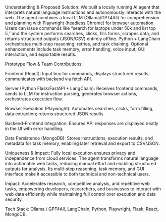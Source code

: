 Understanding & Proposed Solution:
We built a locally running AI agent that interprets natural language instructions and autonomously interacts with the web. The agent combines a local LLM (Ollama/GPT4All) for comprehension and planning with Playwright (headless Chrome) for browser automation. Users can issue commands like “search for laptops under 50k and list top 5,” and the system performs searches, clicks, fills forms, scrapes data, and returns structured outputs (JSON/CSV) entirely offline. Python + LangChain orchestrates multi-step reasoning, retries, and task chaining. Optional enhancements include task memory, error handling, voice input, GUI interaction, and exportable results.

Prototype Flow & Team Contributions:

Frontend (React): Input box for commands, displays structured results; communicates with backend via fetch API.

Server (Python Flask/FastAPI + LangChain): Receives frontend commands, sends to LLM for instruction parsing, generates browser actions, orchestrates execution flow.

Browser Execution (Playwright): Automates searches, clicks, form filling, data extraction; returns structured JSON results.

Backend-Frontend Integration: Ensures API responses are displayed neatly in the UI with error handling.

Data Persistence (MongoDB): Stores instructions, execution results, and metadata for task memory, enabling later retrieval and export to CSV/JSON.

Uniqueness & Impact:
Fully local execution ensures privacy and independence from cloud services. The agent transforms natural language into actionable web tasks, reducing manual effort and enabling structured outputs for analysis. Its multi-step reasoning, task memory, and GUI interface make it accessible to both technical and non-technical users.

Impact: Accelerates research, competitive analysis, and repetitive web tasks, empowering developers, researchers, and businesses to interact with web data efficiently while maintaining full control over execution and data security.

Tech Stack: Ollama / GPT4All, LangChain, Python, Playwright, Flask, React, MongoDB.
